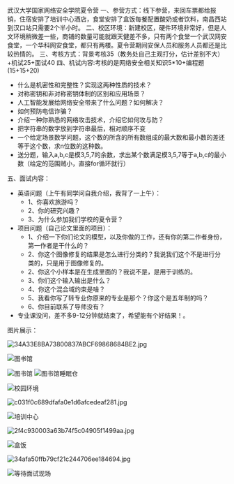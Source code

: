 武汉大学国家网络安全学院夏令营
一、参营方式：线下参营，来回车票都给报销，住宿安排了培训中心酒店，食堂安排了盒饭每餐配置酸奶或者饮料，南昌西站到汉口站只需要2个半小时。
二、校区环境：新建校区，硬件环境非常好，但是人文环境稍微差一些，商铺的数量可能就跟天健差不多，只有两个食堂一个武汉网安食堂，一个华科网安食堂，都只有两楼。夏令营期间安保人员和服务人员都还是比较热情的。
三、考核方式：背景考核35（教务处自己主观打分，估计差别不大）+机试25+面试40
四、机试内容:考核的是网络安全相关知识5*10+编程题(15+15+20)

- 什么是机密性和完整性？实现这两种性质的技术？
- 对称密钥和非对称密钥体制的区别和应用场景？
- 人工智能发展给网络安全带来了什么问题？如何解决？
- 如何预防电信诈骗？
- 介绍一种你熟悉的网络攻击技术，介绍它如何攻与防？
- 把字符串的数字放到字符串最后，相对顺序不变
- 一个给定场景数学问题，这个数的所含的所有数组成的最大数和最小数的差还等于这个数，求n位数的这种数。
- 送分题，输入a,b,c是模3,5,7的余数，求出某个数满足模3,5,7等于a,b,c的最小数（给定的范围贼小，直接for循环就行）

五、面试内容：

- 英语问题（上午有同学问自我介绍，我背了一上午）：
   - 1、你喜欢旅游吗？
   - 2、你的研究兴趣？
   - 3、为什么参加我们学校的夏令营？
- 项目问题（自己论文里面的项目）：
   - 1、介绍一下你们论文的模型，以及你做的工作，还有你的第二作者身份，第一作者是干什么的？
   - 2、你这个图像修复的结果是怎么进行分类的？我说我们这个不是进行分类的，只是用于图像修复的。
   - 2、你这个小样本是在生成里面的？我说不是，是用于训练的。
   - 3、你们这个输入输出是什么？
   - 4、你这个混合域约束是啥？
   - 5、我看你写了转专业你原来的专业是那个？你这个是五年制的吗？
   - 6、你目前联系了导师没有？
- 专业课没问，差不多9-12分钟就结束了，希望能有个好结果！。

图片展示：

![34A33E8BA73800837ABCF69868684BE2.jpg](https://cdn.nlark.com/yuque/0/2023/jpeg/28264835/1688733921356-da9cb46a-c117-4baa-9870-bdcf310f71d7.jpeg#averageHue=%23b49f86&clientId=uf1a781af-f32f-4&from=paste&height=1920&id=ue68ee75a&originHeight=1920&originWidth=1865&originalType=binary&ratio=1&rotation=0&showTitle=false&size=345207&status=done&style=none&taskId=u448514cd-1b0a-45db-afd7-c4f508cfdb7&title=&width=1865)

![图书馆](https://cdn.nlark.com/yuque/0/2023/jpeg/28264835/1688733479180-57dd13d2-64ff-4827-9124-abaa8e4bde12.jpeg#averageHue=%2380817c&clientId=uf1a781af-f32f-4&from=drop&id=u388f136c&originHeight=1280&originWidth=1706&originalType=binary&ratio=1&rotation=0&showTitle=true&size=197330&status=done&style=none&taskId=ub67c95a4-3254-4a8b-bb1c-89b93cc8f1c&title=%E5%9B%BE%E4%B9%A6%E9%A6%86 "图书馆")

![图书馆](https://cdn.nlark.com/yuque/0/2023/jpeg/28264835/1688733486590-f8d1b333-540a-48cd-9682-497db3433a1e.jpeg#averageHue=%235d5940&clientId=uf1a781af-f32f-4&from=drop&id=u3979f91c&originHeight=1280&originWidth=1706&originalType=binary&ratio=1&rotation=0&showTitle=true&size=176507&status=done&style=none&taskId=u2933f2ee-fbe2-49f0-b2c2-3e990477cf4&title=%E5%9B%BE%E4%B9%A6%E9%A6%86 "图书馆")
![图书馆睡眠仓](https://cdn.nlark.com/yuque/0/2023/jpeg/28264835/1688733490526-b1546d59-8c48-410d-b456-910f52da2eac.jpeg#averageHue=%23837c75&clientId=uf1a781af-f32f-4&from=drop&id=ubb53268d&originHeight=1280&originWidth=1706&originalType=binary&ratio=1&rotation=0&showTitle=true&size=147615&status=done&style=none&taskId=ud8c09b70-a1b4-4dfe-bcf5-b6df2f80c29&title=%E5%9B%BE%E4%B9%A6%E9%A6%86%E7%9D%A1%E7%9C%A0%E4%BB%93 "图书馆睡眠仓")

![校园环境](https://cdn.nlark.com/yuque/0/2023/jpeg/28264835/1688733528416-5a382498-3bfb-4417-8b85-0178aa8e8627.jpeg#averageHue=%23414931&clientId=uf1a781af-f32f-4&from=drop&id=ufdbde840&originHeight=1280&originWidth=1706&originalType=binary&ratio=1&rotation=0&showTitle=true&size=158015&status=done&style=none&taskId=uf6cd4aac-17d8-4601-a178-2eb00d37f16&title=%E6%A0%A1%E5%9B%AD%E7%8E%AF%E5%A2%83 "校园环境")

![c031f0c689dfafa0e1d6afcedeaf281.jpg](https://cdn.nlark.com/yuque/0/2023/jpeg/28264835/1688733537644-612b6368-ccfe-484a-9713-74ff10219cfd.jpeg#averageHue=%23282f2a&clientId=uf1a781af-f32f-4&from=drop&id=ue42dca1a&originHeight=1280&originWidth=1706&originalType=binary&ratio=1&rotation=0&showTitle=false&size=266223&status=done&style=none&taskId=u4597aded-7c40-4e12-b734-8eb295b0e77&title=)


![培训中心](https://cdn.nlark.com/yuque/0/2023/jpeg/28264835/1688733617296-01719ef0-552c-4148-836d-38107f5d00b1.jpeg#averageHue=%236c6963&clientId=uf1a781af-f32f-4&from=drop&id=u2286a25d&originHeight=1280&originWidth=1706&originalType=binary&ratio=1&rotation=0&showTitle=true&size=103480&status=done&style=none&taskId=udf5d1c6a-dfc8-48d8-a48b-6fb8cb68769&title=%E5%9F%B9%E8%AE%AD%E4%B8%AD%E5%BF%83 "培训中心")

![2f4c930003a63b74f5c04905f1499aa.jpg](https://cdn.nlark.com/yuque/0/2023/jpeg/28264835/1688733630975-0ddae384-1684-407d-afc6-f40c90da2a43.jpeg#averageHue=%236d625b&clientId=uf1a781af-f32f-4&from=drop&id=ued73a03d&originHeight=1280&originWidth=1706&originalType=binary&ratio=1&rotation=0&showTitle=false&size=114410&status=done&style=none&taskId=u81e6ae3e-ed5a-45f2-acb5-35d5dd91702&title=)

![盒饭](https://cdn.nlark.com/yuque/0/2023/jpeg/28264835/1688733661135-a1831f55-852f-43ab-b4b3-aa0a9e14b051.jpeg#averageHue=%239fa196&clientId=uf1a781af-f32f-4&from=drop&id=u0943bf12&originHeight=1080&originWidth=1920&originalType=binary&ratio=1&rotation=0&showTitle=true&size=776654&status=done&style=none&taskId=u079c9c16-008c-46f9-bbc4-00a27e4aab7&title=%E7%9B%92%E9%A5%AD "盒饭")

![34afa50ffb79cf21c244706ee184694.jpg](https://cdn.nlark.com/yuque/0/2023/jpeg/28264835/1688733686920-aede7511-cea7-4c12-878f-e5b0387351c8.jpeg#averageHue=%23927c69&clientId=uf1a781af-f32f-4&from=drop&id=udbc9f396&originHeight=1280&originWidth=1706&originalType=binary&ratio=1&rotation=0&showTitle=false&size=136952&status=done&style=none&taskId=udafa0862-5f0a-4f76-be37-2d133ba6900&title=)

![等待面试现场](https://cdn.nlark.com/yuque/0/2023/png/28264835/1688736087062-8c2661f9-6670-4bb5-ae56-dd219401e594.png#averageHue=%236e7371&clientId=uf1a781af-f32f-4&from=paste&height=399&id=u42c4961c&originHeight=399&originWidth=445&originalType=binary&ratio=1&rotation=0&showTitle=true&size=224402&status=done&style=none&taskId=u6034547d-5010-4cf9-aeea-c4db724ddc1&title=%E7%AD%89%E5%BE%85%E9%9D%A2%E8%AF%95%E7%8E%B0%E5%9C%BA&width=445 "等待面试现场")

